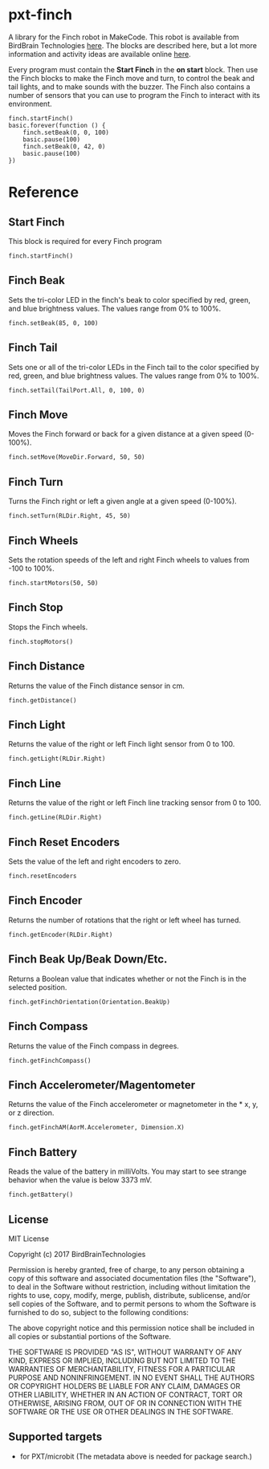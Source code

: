 # pxt-finch
A library for the Finch robot in MakeCode. This robot is available from BirdBrain Technologies [here](https://store.birdbraintechnologies.com/collections/featured-items/products/finch2). The blocks are described here, but a lot more information and activity ideas are available online [here](https://www.birdbraintechnologies.com/finch2/makecode).

Every program must contain the **Start Finch** in the **on start** block. Then use the Finch blocks to make the Finch move and turn, to control the beak and tail lights, and to make sounds with the buzzer. The Finch also contains a number of sensors that you can use to program the Finch to interact with its environment.

```
finch.startFinch()
basic.forever(function () {
    finch.setBeak(0, 0, 100)
    basic.pause(100)
    finch.setBeak(0, 42, 0)
    basic.pause(100)
})
```
# Reference
## Start Finch
This block is required for every Finch program
``` 
finch.startFinch()
```

## Finch Beak
Sets the tri-color LED in the finch's beak to color specified by red, green, and blue brightness values. The values range from 0% to 100%.
``` 
finch.setBeak(85, 0, 100)
```

## Finch Tail
Sets one or all of the tri-color LEDs in the Finch tail to the color specified by red, green, and blue brightness values. The values range from 0% to 100%.
``` 
finch.setTail(TailPort.All, 0, 100, 0)
```

## Finch Move
Moves the Finch forward or back for a given distance at a given speed (0-100%).
``` 
finch.setMove(MoveDir.Forward, 50, 50)
```

## Finch Turn
Turns the Finch right or left a given angle at a given speed (0-100%).
``` 
finch.setTurn(RLDir.Right, 45, 50)
```

## Finch Wheels
Sets the rotation speeds of the left and right Finch wheels to values from -100 to 100%.
``` 
finch.startMotors(50, 50)
```

## Finch Stop
Stops the Finch wheels.
``` 
finch.stopMotors()
```

## Finch Distance
Returns the value of the Finch distance sensor in cm.
``` 
finch.getDistance()
```

## Finch Light
Returns the value of the right or left Finch light sensor from 0 to 100.
``` 
finch.getLight(RLDir.Right)
```

## Finch Line
Returns the value of the right or left Finch line tracking sensor from 0 to 100.
``` 
finch.getLine(RLDir.Right)
```

## Finch Reset Encoders
Sets the value of the left and right encoders to zero.
``` 
finch.resetEncoders
```

## Finch Encoder
Returns the number of rotations that the right or left wheel has turned.
``` 
finch.getEncoder(RLDir.Right)
```

## Finch Beak Up/Beak Down/Etc.
Returns a Boolean value that indicates whether or not the Finch is in the selected position.
``` 
finch.getFinchOrientation(Orientation.BeakUp)
```

## Finch Compass
Returns the value of the Finch compass in degrees.
``` 
finch.getFinchCompass()
```

## Finch Accelerometer/Magentometer
Returns the value of the Finch accelerometer or magnetometer in the * x, y, or z direction.
``` 
finch.getFinchAM(AorM.Accelerometer, Dimension.X)
```

## Finch Battery
Reads the value of the battery in milliVolts. You may start to see strange behavior when the value is below 3373 mV.
``` 
finch.getBattery()
```

## License
MIT License

Copyright (c) 2017 BirdBrainTechnologies

Permission is hereby granted, free of charge, to any person obtaining a copy
of this software and associated documentation files (the "Software"), to deal
in the Software without restriction, including without limitation the rights
to use, copy, modify, merge, publish, distribute, sublicense, and/or sell
copies of the Software, and to permit persons to whom the Software is
furnished to do so, subject to the following conditions:

The above copyright notice and this permission notice shall be included in all
copies or substantial portions of the Software.

THE SOFTWARE IS PROVIDED "AS IS", WITHOUT WARRANTY OF ANY KIND, EXPRESS OR
IMPLIED, INCLUDING BUT NOT LIMITED TO THE WARRANTIES OF MERCHANTABILITY,
FITNESS FOR A PARTICULAR PURPOSE AND NONINFRINGEMENT. IN NO EVENT SHALL THE
AUTHORS OR COPYRIGHT HOLDERS BE LIABLE FOR ANY CLAIM, DAMAGES OR OTHER
LIABILITY, WHETHER IN AN ACTION OF CONTRACT, TORT OR OTHERWISE, ARISING FROM,
OUT OF OR IN CONNECTION WITH THE SOFTWARE OR THE USE OR OTHER DEALINGS IN THE
SOFTWARE.

## Supported targets

* for PXT/microbit
(The metadata above is needed for package search.)

